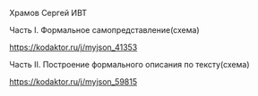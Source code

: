 Храмов Сергей ИВТ

Часть I. Формальное самопредставление(схема)

https://kodaktor.ru/j/myjson_41353

Часть II. Построение формального описания по тексту(схема)

https://kodaktor.ru/j/myjson_59815
